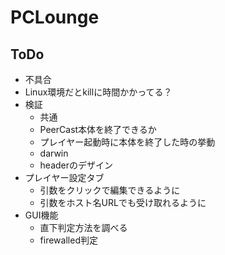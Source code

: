 # PCLounge
## ToDo
- 不具合
 - Linux環境だとkillに時間かかってる？
- 検証
  - 共通
   - PeerCast本体を終了できるか
   - プレイヤー起動時に本体を終了した時の挙動
  - darwin
   - headerのデザイン
- プレイヤー設定タブ
  - 引数をクリックで編集できるように
  - 引数をホスト名URLでも受け取れるように
- GUI機能
  - 直下判定方法を調べる
  - firewalled判定
